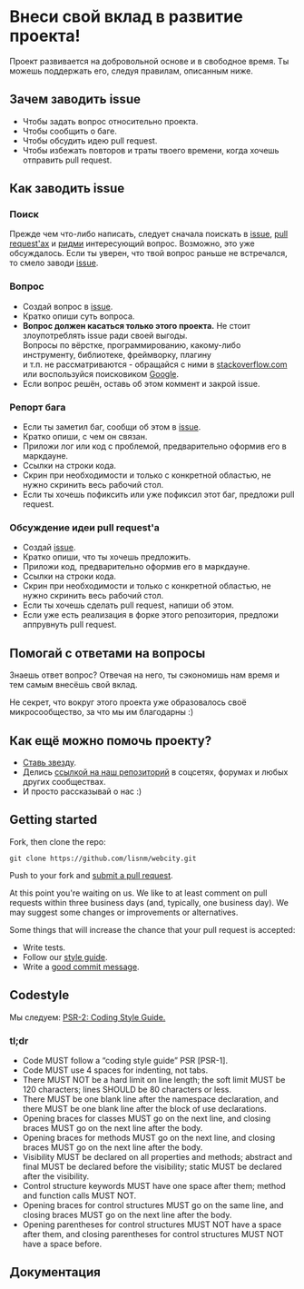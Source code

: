 # Внеси свой вклад в развитие проекта!

Проект развивается на добровольной основе и в свободное время. Ты можешь поддержать его, следуя правилам, описанным ниже.


## Зачем заводить issue

- Чтобы задать вопрос относительно проекта.
- Чтобы сообщить о баге.
- Чтобы обсудить идею pull request.
- Чтобы избежать повторов и траты твоего времени, когда хочешь отправить pull request.


## Как заводить issue


### Поиск

Прежде чем что-либо написать, следует сначала поискать в [issue](https://github.com/lisnm/webcity/issues), [pull request'ах](https://github.com/lisnm/webcity/pulls) и [ридми](https://github.com/lisnm/webcity/blob/master/#readme) интересующий вопрос. Возможно, это уже обсуждалось.
Если ты уверен, что твой вопрос раньше не встречался, то смело заводи [issue](https://github.com/lisnm/webcity/issues/new).


### Вопрос

- Создай вопрос в [issue](https://github.com/lisnm/webcity/issues/new).
- Кратко опиши суть вопроса.
- **Вопрос должен касаться только этого проекта.** Не стоит злоупотреблять issue ради своей выгоды.  
Вопросы по вёрстке, программированию, какому-либо инструменту, библиотеке, фреймворку, плагину  
и т.п. не рассматриваются - обращайся с ними в [stackoverflow.com](http://stackoverflow.com/) 
или воспользуйся поисковиком [Google](https://www.google.com/).
- Если вопрос решён, оставь об этом коммент и закрой issue.



### Репорт бага

- Если ты заметил баг, сообщи об этом в [issue](https://github.com/lisnm/webcity/issues/new).
- Кратко опиши, с чем он связан.
- Приложи лог или код с проблемой, предварительно оформив его в маркдауне.
- Ссылки на строки кода.
- Скрин при необходимости и только с конкретной областью, не нужно скринить весь рабочий стол.
- Если ты хочешь пофиксить или уже пофиксил этот баг, предложи pull request.


### Обсуждение идеи pull request'a

- Создай [issue](https://github.com/lisnm/webcity/issues/new).
- Кратко опиши, что ты хочешь предложить.
- Приложи код, предварительно оформив его в маркдауне.
- Ссылки на строки кода.
- Скрин при необходимости и только с конкретной областью, не нужно скринить весь рабочий стол.
- Если ты хочешь сделать pull request, напиши об этом.
- Если уже есть реализация в форке этого репозитория, предложи аппрувнуть pull request.


## Помогай с ответами на вопросы

Знаешь ответ вопрос? Отвечая на него, ты сэкономишь нам время и тем самым внесёшь свой вклад.

Не секрет, что вокруг этого проекта уже образовалось своё микросообщество, за что мы им благодарны :)


## Как ещё можно помочь проекту?

- [Ставь звезду](https://github.com/lisnm/webcity/stargazers).
- Делись [ссылкой на наш репозиторий](https://github.com/lisnm/webcity) в соцсетях, форумах и любых других сообществах.
- И просто рассказывай о нас :)

## Getting started


Fork, then clone the repo:

    git clone https://github.com/lisnm/webcity.git


Push to your fork and [submit a pull request][pr].

[pr]: https://github.com/lisnm/webcity/compare/

At this point you're waiting on us. We like to at least comment on pull requests
within three business days (and, typically, one business day). We may suggest
some changes or improvements or alternatives.

Some things that will increase the chance that your pull request is accepted:

* Write tests.
* Follow our [style guide][style].
* Write a [good commit message][commit].

[style]: (#Codestyle)
[commit]: http://tbaggery.com/2008/04/19/a-note-about-git-commit-messages.html

## Codestyle

Мы следуем: [PSR-2: Coding Style Guide.](http://www.php-fig.org/psr/psr-2/)

### tl;dr

- Code MUST follow a “coding style guide” PSR [PSR-1].
- Code MUST use 4 spaces for indenting, not tabs.
- There MUST NOT be a hard limit on line length; the soft limit MUST be 120 characters; lines SHOULD be 80 characters or less.
- There MUST be one blank line after the namespace declaration, and there MUST be one blank line after the block of use declarations.
- Opening braces for classes MUST go on the next line, and closing braces MUST go on the next line after the body.
- Opening braces for methods MUST go on the next line, and closing braces MUST go on the next line after the body.
- Visibility MUST be declared on all properties and methods; abstract and final MUST be declared before the visibility; static MUST be declared after the visibility.
- Control structure keywords MUST have one space after them; method and function calls MUST NOT.
- Opening braces for control structures MUST go on the same line, and closing braces MUST go on the next line after the body.
- Opening parentheses for control structures MUST NOT have a space after them, and closing parentheses for control structures MUST NOT have a space before.

## Документация




